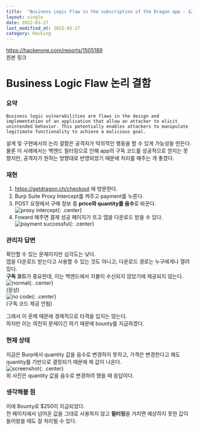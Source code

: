 ```yaml
---
title:  "Business Logic Flaw in the subscription of the Dragon app - $250 리뷰"
layout: single
date: 2022-03-27
last_modified_at: 2022-03-27
category: Hacking
---
```


<https://hackerone.com/reports/1505189>  
원본 링크

# Business Logic Flaw 논리 결함
### 요약
```Business logic vulnerabilities are flaws in the design and implementation of an application that allow an attacker to elicit unintended behavior. This potentially enables attackers to manipulate legitimate functionality to achieve a malicious goal.```  
  
설계 및 구현에서의 논리 결함은 공격자가 악의적인 행동을 할 수 있게 가능성을 만든다.  
물론 이 사례에서는 백엔드 필터링으로 인해 app의 구독 코드를 성공적으로 얻지는 못했지만, 공격자가 원하는 방향대로 반영되었기 때문에 처리를 해주는 게 좋겠다.

### 재현
1. <https://getdragon.ch/checkout> 에 방문한다.
2. Burp Suite Proxy Intercept를 켜주고 payment를 누른다.  
3. POST 요청에서 구매 정보 중 **price와 quantity를 음수**로 바꾼다.  
![proxy intercept](/assets/img/2022-03-27-1505189-Business-Logic-Flaw-in-the-subscription-of-the-Dragon-app/proxy-intercept.png){: .center}  
4. Foward 해주면 결제 성공 페이지가 뜨고 앱을 다운로드 받을 수 있다.  
![payment successful](/assets/img/2022-03-27-1505189-Business-Logic-Flaw-in-the-subscription-of-the-Dragon-app/payment-successful.png){: .center}   
  
### 관리자 답변
확인할 수 있는 문제이지만 심각도는 낮다.  
앱을 다운로드 받는다고 사용할 수 있는 것도 아니고, 다운로드 경로는 누구에게나 열려있다.  
**구독 코드**가 중요한데, 이는 백엔드에서 지불이 수신되지 않았기에 제공되지 않는다.  
![normal](/assets/img/2022-03-27-1505189-Business-Logic-Flaw-in-the-subscription-of-the-Dragon-app/shot.png){: .center}  
(정상)  
![no code](/assets/img/2022-03-27-1505189-Business-Logic-Flaw-in-the-subscription-of-the-Dragon-app/no.png){: .center}  
(구독 코드 제공 안됨)
  
그래서 이 문제 때문에 경제적으로 타격을 입지는 않는다.  
하지만 이는 여전히 문제이긴 하기 때문에 bounty를 지급하겠다.  
  
### 현재 상태
지금은 Burp에서 quantity 값을 음수로 변경하지 못하고, 가격은 변경한다고 해도 quantity를 기반으로 결정되기 때문에 제 값이 나온다.  
![screenshot](/assets/img/2022-03-27-1505189-Business-Logic-Flaw-in-the-subscription-of-the-Dragon-app/1.png){: .center}  
위 사진은 quantity 값을 음수로 변경하려 했을 때 응답이다.


### 생각해볼 점
이에 Bounty로 $250이 지급되었다.  
전 페이지에서 넘어온 값을 그대로 사용하지 않고 **필터링**을 거치면 예상하지 못한 값이 들어왔을 때도 잘 처리될 수 있다.  